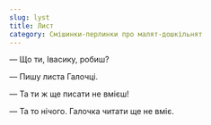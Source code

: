 ```yaml
---
slug: lyst
title: Лист
category: Смішинки-перлинки про малят-дошкільнят
---
```

— Що ти, Івасику, робиш?

— Пишу листа Галочці.

— Та ти ж ще писати не вмієш!

— Та то нічого. Галочка читати ще не вміє.
